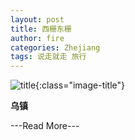 ```yaml
---
layout: post
title: 西栅东栅
author: fire
categories: Zhejiang 
tags: 说走就走 旅行
---
```


![title](//image.sideproject.cn/title/title_123.jpg){:class="image-title"}

**乌镇**


---Read More---
